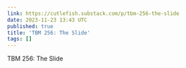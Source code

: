 ```yaml
---
link: https://cutlefish.substack.com/p/tbm-256-the-slide
date: 2023-11-23 13:43 UTC
published: true
title: 'TBM 256: The Slide'
tags: []
---
```


TBM 256: The Slide

